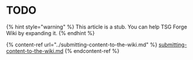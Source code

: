 # TODO

{% hint style="warning" %}
This article is a stub. You can help TSG Forge Wiki by expanding it.
{% endhint %}

{% content-ref url="../submitting-content-to-the-wiki.md" %}
[submitting-content-to-the-wiki.md](../submitting-content-to-the-wiki.md)
{% endcontent-ref %}

